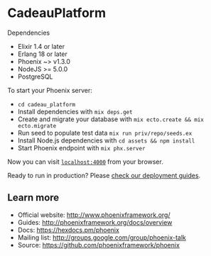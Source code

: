 # CadeauPlatform

Dependencies
 * Elixir 1.4 or later
 * Erlang 18 or later
 * Phoenix ~> v1.3.0
 * NodeJS >= 5.0.0
 * PostgreSQL

To start your Phoenix server:

  * `cd cadeau_platform`
  * Install dependencies with `mix deps.get`
  * Create and migrate your database with `mix ecto.create && mix ecto.migrate`
  * Run seed to populate test data `mix run priv/repo/seeds.ex`
  * Install Node.js dependencies with `cd assets && npm install`
  * Start Phoenix endpoint with `mix phx.server`

Now you can visit [`localhost:4000`](http://localhost:4000) from your browser.

Ready to run in production? Please [check our deployment guides](http://www.phoenixframework.org/docs/deployment).

## Learn more

  * Official website: http://www.phoenixframework.org/
  * Guides: http://phoenixframework.org/docs/overview
  * Docs: https://hexdocs.pm/phoenix
  * Mailing list: http://groups.google.com/group/phoenix-talk
  * Source: https://github.com/phoenixframework/phoenix
